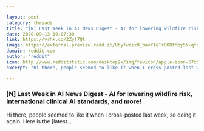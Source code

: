 ```yaml
---

layout: post
category: threads
title: "[N] Last Week in AI News Digest - AI for lowering wildfire risk, international clinical AI standards, and more!"
date: 2020-09-13 19:07:30
link: https://vrhk.co/2Zyt7Qt
image: https://external-preview.redd.it/UbyfwcixU_bavY1eTrDOBfMoy5N-qf4f1d24aDhNs8c.jpg?width=1200&height=628.272251309&auto=webp&crop=1200:628.272251309,smart&s=cd530842c6e179dafbed3ca8979d7ddaee6f45f0
domain: reddit.com
author: "reddit"
icon: http://www.redditstatic.com/desktop2x/img/favicon/apple-icon-57x57.png
excerpt: "Hi there, people seemed to like it when I cross-posted last week, so doing it again. Here is the [latest..."

---
```


### [N] Last Week in AI News Digest - AI for lowering wildfire risk, international clinical AI standards, and more!

Hi there, people seemed to like it when I cross-posted last week, so doing it again. Here is the [latest...
